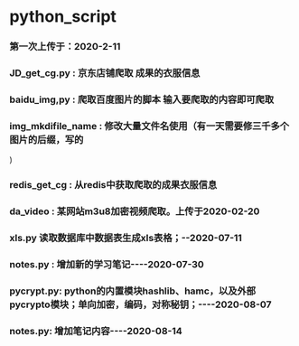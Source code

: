 # python_script  
### 第一次上传于：2020-2-11  
### JD_get_cg.py :      京东店铺爬取 成果的衣服信息  
### baidu_img,py :      爬取百度图片的脚本 输入要爬取的内容即可爬取  
### img_mkdifile_name : 修改大量文件名使用（有一天需要修三千多个图片的后缀，写的
)  
### redis_get_cg :      从redis中获取爬取的成果衣服信息
### da_video :          某网站m3u8加密视频爬取。上传于2020-02-20
### xls.py              读取数据库中数据表生成xls表格；--2020-07-11  
### notes.py :          增加新的学习笔记----2020-07-30
### pycrypt.py:         python的内置模块hashlib、hamc，以及外部pycrypto模块；单向加密，编码，对称秘钥；----2020-08-07
### notes.py:           增加笔记内容----2020-08-14
